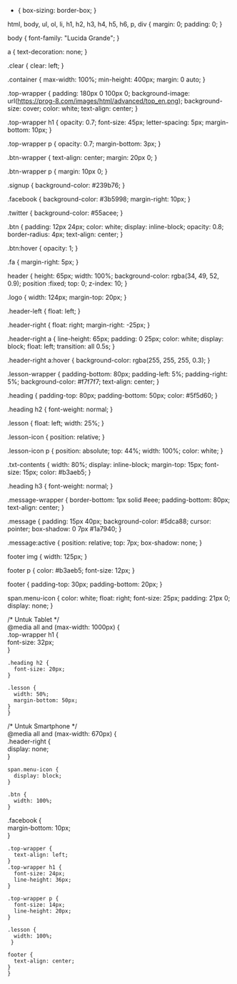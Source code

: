 * {
  box-sizing: border-box;
}

html, body,
ul, ol, li,
h1, h2, h3, h4, h5, h6, p, div {
  margin: 0;
  padding: 0;
}

body {
  font-family: "Lucida Grande";
}

a {
  text-decoration: none;
}

.clear {
  clear: left;
}

.container {
  max-width: 100%;
  min-height: 400px;
  margin: 0 auto;
}

.top-wrapper {
  padding: 180px 0 100px 0;
  background-image: url(https://prog-8.com/images/html/advanced/top_en.png);
  background-size: cover;
  color: white;
  text-align: center;
}

.top-wrapper h1 {
  opacity: 0.7;
  font-size: 45px;
  letter-spacing: 5px;
  margin-bottom: 10px;
}

.top-wrapper p {
  opacity: 0.7;
  margin-bottom: 3px;
}

.btn-wrapper {
  text-align: center;
  margin: 20px 0;
}

.btn-wrapper p {
  margin: 10px 0;
}

.signup {
  background-color: #239b76;
}

.facebook {
  background-color: #3b5998;
  margin-right: 10px;
}

.twitter {
  background-color: #55acee;
}

.btn {
  padding: 12px 24px;
  color: white;
  display: inline-block;
  opacity: 0.8;
  border-radius: 4px;
  text-align: center;
}

.btn:hover {
  opacity: 1;
}

.fa {
  margin-right: 5px;
}

header {
  height: 65px;
  width: 100%;
  background-color: rgba(34, 49, 52, 0.9);
  position :fixed;
  top: 0;
  z-index: 10;
}

.logo {
  width: 124px;
  margin-top: 20px;
}

.header-left {
  float: left;
}

.header-right {
  float: right;
  margin-right: -25px;
}

.header-right a {
  line-height: 65px;
  padding: 0 25px;
  color: white;
  display: block;
  float: left;
  transition: all 0.5s;
}

.header-right a:hover {
  background-color: rgba(255, 255, 255, 0.3);
}

.lesson-wrapper {
  padding-bottom: 80px;
  padding-left: 5%;
  padding-right: 5%;
  background-color: #f7f7f7;
  text-align: center;
}

.heading {
  padding-top: 80px;
  padding-bottom: 50px;
  color: #5f5d60;
}

.heading h2 {
  font-weight: normal;
}

.lesson {
  float: left;
  width: 25%;
}

.lesson-icon {
  position: relative;
}

.lesson-icon p {
  position: absolute;
  top: 44%;
  width: 100%;
  color: white;
}

.txt-contents {
  width: 80%;
  display: inline-block;
  margin-top: 15px;
  font-size: 15px;
  color: #b3aeb5;
}

.heading h3 {
  font-weight: normal;
}

.message-wrapper {
  border-bottom: 1px solid #eee;
  padding-bottom: 80px;
  text-align: center;
}

.message {
  padding: 15px 40px;
  background-color: #5dca88;
  cursor: pointer;
  box-shadow: 0 7px #1a7940;
}

.message:active {
  position: relative;
  top: 7px;
  box-shadow: none;
}

footer img {
  width: 125px;
}

footer p {
  color: #b3aeb5;
  font-size: 12px;
}

footer {
  padding-top: 30px;
  padding-bottom: 20px;
}

span.menu-icon {
  color: white;
  float: right;
  font-size: 25px;
  padding: 21px 0;
  display: none;
}

/* Untuk Tablet */            
@media all and (max-width: 1000px) {            
    .top-wrapper h1 {            
      font-size: 32px;            
    }            
    
    .heading h2 {            
      font-size: 20px;            
    }            
    
    .lesson {            
      width: 50%;            
      margin-bottom: 50px;            
    }            
    }            
    
   /* Untuk Smartphone */            
   @media all and (max-width: 670px) {            
    .header-right {            
      display: none;            
    }            
   
    span.menu-icon {            
      display: block;            
    }            
     
    .btn {            
      width: 100%;            
    }            
             
   .facebook {            
      margin-bottom: 10px;            
    }            
    
    .top-wrapper {            
      text-align: left;            
    }
    .top-wrapper h1 {            
      font-size: 24px;            
      line-height: 36px;            
    }         
        
    .top-wrapper p {            
      font-size: 14px;            
      line-height: 20px;            
    }            
          
    .lesson {            
      width: 100%;            
     }   
     
    footer {            
      text-align: center;            
    }
    }
